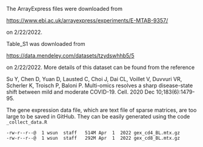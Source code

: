 
The ArrayExpress files were downloaded from 

https://www.ebi.ac.uk/arrayexpress/experiments/E-MTAB-9357/

on 2/22/2022. 

Table_S1 was downloaded from 

https://data.mendeley.com/datasets/tzydswhhb5/5

on 2/22/2022. More details of this dataset can be found from the reference

Su Y, Chen D, Yuan D, Lausted C, Choi J, Dai CL, Voillet V, Duvvuri VR, Scherler K, Troisch P, Baloni P. Multi-omics resolves a sharp disease-state shift between mild and moderate COVID-19. Cell. 2020 Dec 10;183(6):1479-95.


The gene expression data file, which are text file of sparse matrices, are too large to be saved in GitHub. They can be easily generated using the code `_collect_data.R`

```
-rw-r--r--@  1 wsun  staff   514M Apr  1  2022 gex_cd4_BL.mtx.gz
-rw-r--r--@  1 wsun  staff   292M Apr  1  2022 gex_cd8_BL.mtx.gz
```
